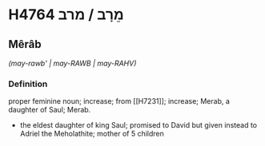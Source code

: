 # H4764 מֵרָב / מרב

## Mêrâb

_(may-rawb' | may-RAWB | may-RAHV)_

### Definition

proper feminine noun; increase; from [[H7231]]; increase; Merab, a daughter of Saul; Merab.

- the eldest daughter of king Saul; promised to David but given instead to Adriel the Meholathite; mother of 5 children
